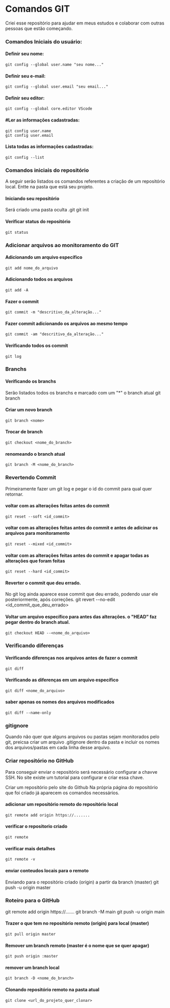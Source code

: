 # Comandos GIT
Criei esse repositório para ajudar em meus estudos e colaborar com outras pessoas que estão começando.


### Comandos Iniciais do usuário:

#### Definir seu nome:
    git config --global user.name "seu nome..."

#### Definir seu e-mail:
    git config --global user.email "seu email..."

#### Definir seu editor:
    git config --global core.editor VScode

#### #Ler as informações cadastradas:
    git config user.name
    git config user.email

#### Lista todas as informações cadastradas:
    git config --list



### Comandos iniciais do repositório
A seguir serão listados os comandos referentes a criação de um repositório local.
Entte na pasta que está seu projeto.

#### Iniciando seu repositório
Será criado uma pasta oculta .git
    git init

#### Verificar status do repositório
    git status

### Adicionar arquivos ao monitoramento do GIT
#### Adicionando um arquivo específico
    git add nome_do_arquivo
#### Adicionando todos os arquivos
    git add -A
#### Fazer o commit
    git commit -m "descritivo_da_alteração..."
#### Fazer commit adicionando os arquivos ao mesmo tempo
    git commit -am "descritivo_da_alteração..."
#### Verificando todos os commit
    git log


### Branchs
#### Verificando os branchs
Serão listados todos os branchs e marcado com um "*" o branch atual 
    git branch
#### Criar um novo branch
    git branch <nome>
#### Trocar de branch
    git checkout <nome_do_branch>
#### renomeando o branch atual
    git branch -M <nome_do_branch>

### Revertendo Commit
Primeiramente fazer um git log e pegar o id do commit para qual quer retornar.
#### voltar com as alterações feitas antes do commit
    git reset --soft <id_commit>
#### voltar com as alterações feitas antes do commit e antes de adicinar os arquivos para monitoramento
    git reset --mixed <id_commit>
#### voltar com as alterações feitas antes do commit e apagar todas as alterações que foram feitas
    git reset --hard <id_commit>

#### Reverter o commit que deu errado. 
No git log ainda aparece esse commit que deu errado, podendo usar ele posteriormente, após correções.
    git revert --no-edit <id_commit_que_deu_errado>

#### Voltar um arquivo específico para antes das alterações. o "HEAD" faz pegar dentro do branch atual.
    git checkout HEAD --<nome_do_arquivo>

### Verificando diferenças
#### Verificando diferenças nos arquivos antes de fazer o commit
    git diff
#### Verificando as diferenças em um arquivo específico
    git diff <nome_do_arquivo>
#### saber apenas os nomes dos arquivos modificados
    git diff --name-only


### gitignore
Quando não quer que alguns arquivos ou pastas sejam monitorados pelo git, preicsa criar um arquivo .gitignore dentro da pasta e incluir os nomes dos arquivos/pastas em cada linha desse arquivo.


### Criar repositório no GitHub
Para conseguir enviar o repositório será necessário configurar a chavve SSH. No site existe um tutorial para configurar e criar essa chave.

Criar um repositório pelo site do Github
Na própria página do repositório que foi criado já aparecem os comandos necessários.

#### adicionar um repositório remoto do repositório local 
    git remote add origin https://.......
#### verificar o repositorio criado
    git remote
#### verificar mais detalhes
    git remote -v

#### enviar conteudos locais para o remoto
Enviando para o repositório criado (origin) a partir da branch (master)
    git push -u origin master


### Roteiro para o GitHub
git remote add origin https://.......
git branch -M main
git push -u origin main


#### Trazer o que tem no repositório remoto (origin) para local (master)
    git pull origin master

#### Remover um branch remoto (master é o nome que se quer apagar)
    git push origin :master
#### remover um branch local
    git branch -D <nome_do_branch>


#### Clonando repositório remoto na pasta atual
    git clone <url_do_projeto_quer_clonar>
